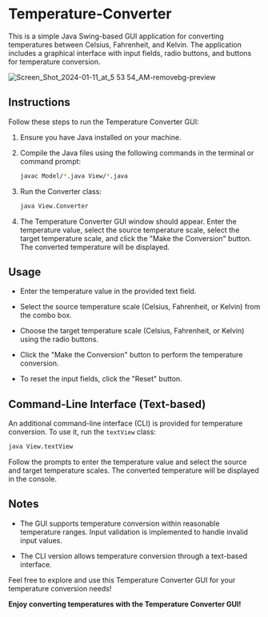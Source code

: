 # Temperature-Converter

This is a simple Java Swing-based GUI application for converting temperatures between Celsius, Fahrenheit, and Kelvin. The application includes a graphical interface with input fields, radio buttons, and buttons for temperature conversion.

![Screen_Shot_2024-01-11_at_5 53 54_AM-removebg-preview](https://github.com/zelengungor/Temperature-Converter/assets/80821262/9e711e6d-9e44-439e-b994-8ef7c7c267dc)


## Instructions

Follow these steps to run the Temperature Converter GUI:

1. Ensure you have Java installed on your machine.

2. Compile the Java files using the following commands in the terminal or command prompt:

    ```bash
    javac Model/*.java View/*.java
    ```

3. Run the Converter class:

    ```bash
    java View.Converter
    ```

4. The Temperature Converter GUI window should appear. Enter the temperature value, select the source temperature scale, select the target temperature scale, and click the "Make the Conversion" button. The converted temperature will be displayed.

## Usage

- Enter the temperature value in the provided text field.

- Select the source temperature scale (Celsius, Fahrenheit, or Kelvin) from the combo box.

- Choose the target temperature scale (Celsius, Fahrenheit, or Kelvin) using the radio buttons.

- Click the "Make the Conversion" button to perform the temperature conversion.

- To reset the input fields, click the "Reset" button.

## Command-Line Interface (Text-based)

An additional command-line interface (CLI) is provided for temperature conversion. To use it, run the `textView` class:

```bash
java View.textView
```

Follow the prompts to enter the temperature value and select the source and target temperature scales. The converted temperature will be displayed in the console.

## Notes

- The GUI supports temperature conversion within reasonable temperature ranges. Input validation is implemented to handle invalid input values.

- The CLI version allows temperature conversion through a text-based interface.

Feel free to explore and use this Temperature Converter GUI for your temperature conversion needs!

**Enjoy converting temperatures with the Temperature Converter GUI!**

